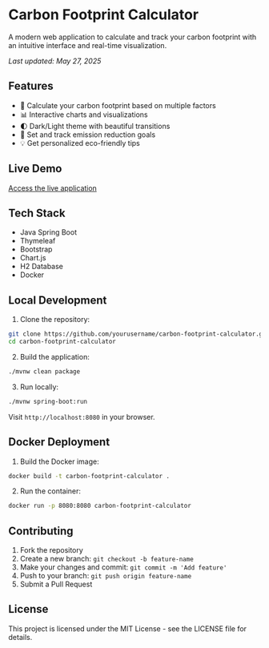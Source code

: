 # Carbon Footprint Calculator

A modern web application to calculate and track your carbon footprint with an intuitive interface and real-time visualization.

*Last updated: May 27, 2025*

## Features

- 🌱 Calculate your carbon footprint based on multiple factors
- 📊 Interactive charts and visualizations
- 🌓 Dark/Light theme with beautiful transitions
- 🎯 Set and track emission reduction goals
- 💡 Get personalized eco-friendly tips

## Live Demo

[Access the live application](https://carbon-footprint-calculator.onrender.com)

## Tech Stack

- Java Spring Boot
- Thymeleaf
- Bootstrap
- Chart.js
- H2 Database
- Docker

## Local Development

1. Clone the repository:
```bash
git clone https://github.com/yourusername/carbon-footprint-calculator.git
cd carbon-footprint-calculator
```

2. Build the application:
```bash
./mvnw clean package
```

3. Run locally:
```bash
./mvnw spring-boot:run
```

Visit `http://localhost:8080` in your browser.

## Docker Deployment

1. Build the Docker image:
```bash
docker build -t carbon-footprint-calculator .
```

2. Run the container:
```bash
docker run -p 8080:8080 carbon-footprint-calculator
```

## Contributing

1. Fork the repository
2. Create a new branch: `git checkout -b feature-name`
3. Make your changes and commit: `git commit -m 'Add feature'`
4. Push to your branch: `git push origin feature-name`
5. Submit a Pull Request

## License

This project is licensed under the MIT License - see the LICENSE file for details.

